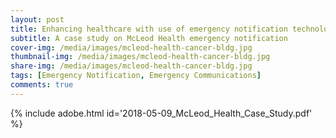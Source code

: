 ```yaml
---
layout: post
title: Enhancing healthcare with use of emergency notification technology
subtitle: A case study on McLeod Health emergency notification
cover-img: /media/images/mcleod-health-cancer-bldg.jpg
thumbnail-img: /media/images/mcleod-health-cancer-bldg.jpg
share-img: /media/images/mcleod-health-cancer-bldg.jpg
tags: [Emergency Notification, Emergency Communications]
comments: true
---
```


{% include adobe.html id='2018-05-09_McLeod_Health_Case_Study.pdf' %}
